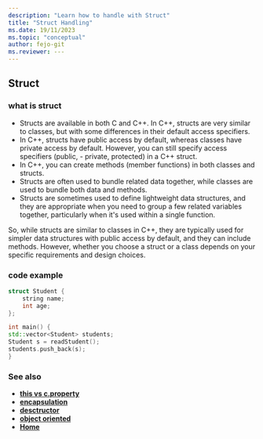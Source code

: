```yaml
---
description: "Learn how to handle with Struct"
title: "Struct Handling"
ms.date: 19/11/2023
ms.topic: "conceptual"
author: fejo-git
ms.reviewer: ---
---
```


## Struct

### what is struct

- Structs are available in both C and C++. In C++, structs are very similar to classes, but with some differences in their default access specifiers.
- In C++, structs have public access by default, whereas classes have private access by default. However, you can still specify access specifiers (public, - private, protected) in a C++ struct.
- In C++, you can create methods (member functions) in both classes and structs.
- Structs are often used to bundle related data together, while classes are used to bundle both data and methods.
- Structs are sometimes used to define lightweight data structures, and they are appropriate when you need to group a few related variables together, particularly when it's used within a single function.

So, while structs are similar to classes in C++, they are typically used for simpler data structures with public access by default, and they can include methods. However, whether you choose a struct or a class depends on your specific requirements and design choices.

### code example

```cpp
struct Student {
    string name;
    int age;
};

int main() {
std::vector<Student> students;
Student s = readStudent();
students.push_back(s);
}

```

### See also

- **[this vs c.property](../docs/this_vs_c.property.md)**
- **[encapsulation](../docs/encapsulation.md)**
- **[desctructor](../docs/destructor.md)**
- **[object oriented](../docs/object_oriented.md)**
- **[Home](../README.md)**

